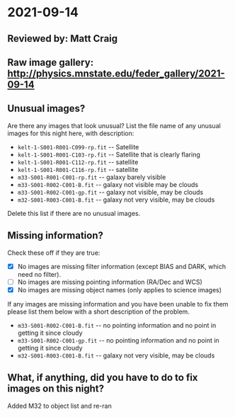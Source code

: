 # 2021-09-14

## Reviewed by:   Matt Craig 

## Raw image gallery: http://physics.mnstate.edu/feder_gallery/2021-09-14

## Unusual images?

Are there any images that look unusual? List the file name of any unusual images for this night here, with description:

+ `kelt-1-S001-R001-C099-rp.fit` -- Satellite
+ `kelt-1-S001-R001-C103-rp.fit` -- Satellite that is clearly flaring
+ `kelt-1-S001-R001-C112-rp.fit` -- satellite
+ `kelt-1-S001-R001-C116-rp.fit` -- satellite
+ `m33-S001-R001-C001-rp.fit` -- galaxy barely visible
+ `m33-S001-R002-C001-B.fit` -- galaxy not visible may be clouds
+ `m33-S001-R002-C001-gp.fit` -- galaxy not visible, may be clouds
+ `m32-S001-R003-C001-B.fit`  -- galaxy not very visible, may be clouds

Delete this list if there are no unusual images.

## Missing information?

Check these off if they are true:

- [x] No images are missing filter information (except BIAS and DARK, which need no filter).
- [ ] No images are missing pointing information (RA/Dec and WCS)
- [x] No images are missing object names (only applies to science images)

If any images are missing information and you have been unable to fix them please list
them below with a short description of the problem.

+ `m33-S001-R002-C001-B.fit` -- no pointing information and no point in getting it since cloudy
+ `m33-S001-R002-C001-gp.fit` -- no pointing information and no point in getting it since cloudy
+ `m32-S001-R003-C001-B.fit`  -- galaxy not very visible, may be clouds

## What, if anything, did you have to do to fix images on this night?

Added M32 to object list and re-ran
